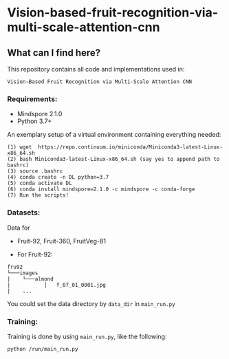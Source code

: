 # Vision-based-fruit-recognition-via-multi-scale-attention-cnn

## What can I find here?

This repository contains all code and implementations used in:

```
Vision-Based Fruit Recognition via Multi-Scale Attention CNN

```

### Requirements:

* Mindspore 2.1.0
* Python 3.7+

An exemplary setup of a virtual environment containing everything needed:
```
(1) wget  https://repo.continuum.io/miniconda/Miniconda3-latest-Linux-x86_64.sh
(2) bash Miniconda3-latest-Linux-x86_64.sh (say yes to append path to bashrc)
(3) source .bashrc
(4) conda create -n DL python=3.7
(5) conda activate DL
(6) conda install mindspore=2.1.0 -c mindspore -c conda-forge
(7) Run the scripts!
```

### Datasets:
Data for
* Fruit-92, Fruit-360, FruitVeg-81


* For Fruit-92:
```
fru92
└───images
|    └───almond
|           │   f_07_01_0001.jpg
|    ...
```

You could set the data directory by `data_dir` in `main_run.py`

### Training:
Training is done by using `main_run.py`, like the following:
```
python /run/main_run.py
```


